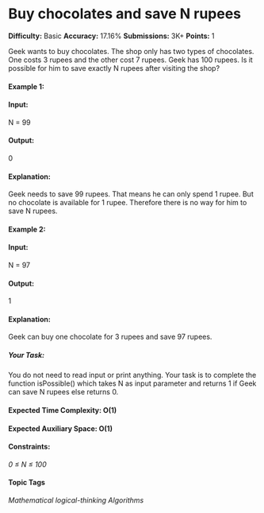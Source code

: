 # Buy chocolates and save N rupees

**Difficulty:** Basic   **Accuracy:** 17.16%    **Submissions:** 3K+    **Points:** 1

Geek wants to buy chocolates. The shop only has two types of chocolates. One costs 3 rupees and the other cost 7 rupees. Geek has 100 rupees. Is it possible for him to save exactly N rupees after visiting the shop?


#### Example 1:

#### Input:
N = 99

#### Output: 
0

#### Explanation: 
Geek needs to save 99 rupees. 
That means he can only spend 1 rupee. But no chocolate is available for 1 rupee. Therefore there is no way for him to save N rupees. 

#### Example 2:

#### Input: 
N = 97

#### Output: 
1

#### Explanation: 
Geek can buy one chocolate for 3 rupees and save 97 rupees.

##### Your Task:
You do not need to read input or print anything. Your task is to complete the function isPossible() which takes N as input parameter and returns 1 if Geek can save N rupees else returns 0.


#### Expected Time Complexity: O(1)
#### Expected Auxiliary Space: O(1)


#### Constraints:
*0 ≤ N ≤ 100*

#### Topic Tags
*Mathematical    logical-thinking    Algorithms*
